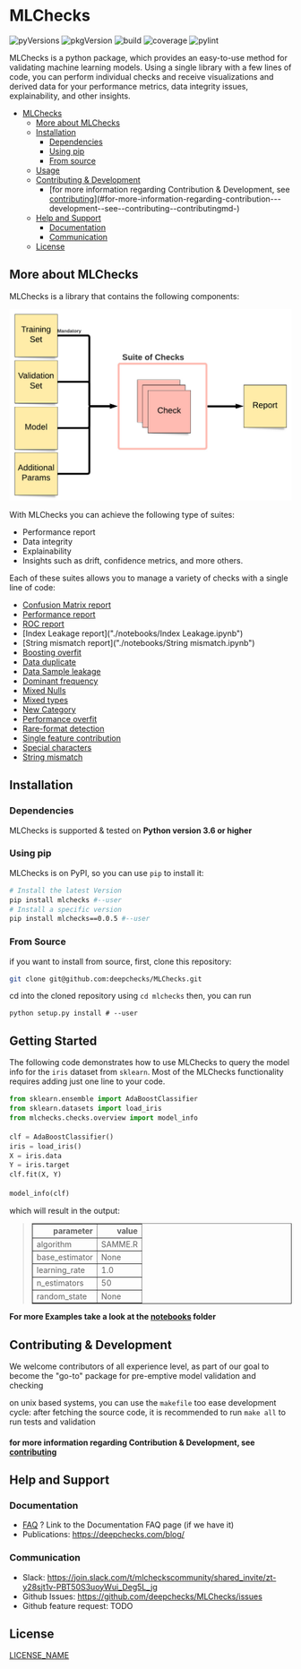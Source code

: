 # MLChecks

![pyVersions](https://img.shields.io/pypi/pyversions/mlchecks) 
![pkgVersion](https://img.shields.io/pypi/v/mlchecks) 
![build](https://github.com/deepchecks/mlchecks/actions/workflows/build.yml/badge.svg) 
![coverage](https://deepchecks-public.s3.eu-west-1.amazonaws.com/mlchecks/coverage.svg)
![pylint](https://deepchecks-public.s3.eu-west-1.amazonaws.com/mlchecks/pylint.svg)


MLChecks is a python package, which provides an easy-to-use method for validating machine learning models. 
Using a single library with a few lines of code, you can perform individual checks and receive visualizations and derived data for your 
performance metrics, data integrity issues, explainability, and other insights.

<!-- toc -->

* [MLChecks](#mlchecks)
  * [More about MLChecks](#more-about-mlchecks)
  * [Installation](#installation)
    + [Dependencies](#dependencies)
    + [Using pip](#using-pip)
    + [From source](#from-source)
  * [Usage](#usage)
  * [Contributing & Development](#contributing---development)
      - [for more information regarding Contribution & Development, see [contributing](.CONTRIBUTING.md)](#for-more-information-regarding-contribution---development--see--contributing--contributingmd-)
  * [Help and Support](#help-and-support)
    + [Documentation](#documentation)
    + [Communication](#communication)
  * [License](#license)
   
<!-- tocstop --> 

## More about MLChecks

MLChecks is a library that contains the following components:

<img src="/Block-Diagram.jpeg" alt="MLChecks - Block diagram"/>

With MLChecks you can achieve the following type of suites:
* Performance report
* Data integrity
* Explainability
* Insights such as drift, confidence metrics, and more others.

Each of these suites allows you to manage a variety of checks with a single line of code:

* [Confusion Matrix report](./notebooks/confusion_matrix_report_example.ipynb)
* [Performance report](./notebooks/performance_report_example.ipynb)
* [ROC report](./notebooks/roc_report_example.ipynb)
* [Index Leakage report]("./notebooks/Index Leakage.ipynb")
* [String mismatch report]("./notebooks/String mismatch.ipynb")
* [Boosting overfit](./notebooks/boosting_overfit.ipynb)
* [Data duplicate](./notebooks/data_duplicats.ipynb)
* [Data Sample leakage](./notebooks/data_sample_leakage.ipynb)
* [Dominant frequency](./notebooks/dominant_frequency_change.ipynb)
* [Mixed Nulls](./notebooks/mixed_nulls.ipynb)
* [Mixed types](./notebooks/mixed_types.ipynb)
* [New Category](./notebooks/new_category.ipynb)
* [Performance overfit](./notebooks/performance_overfit.ipynb)
* [Rare-format detection](./notebooks/rare_format_detection.ipynb)
* [Single feature contribution](./notebooks/single_feature_contribution.ipynb)
* [Special characters](./notebooks/special_characters.ipynb)
* [String mismatch](./notebooks/string_mismatch_comparison.ipynb)


## Installation

### Dependencies

MLChecks is supported & tested on **Python version 3.6 or higher**

### Using pip

MLChecks is on PyPI, so you can use `pip` to install it:

```bash
# Install the latest Version
pip install mlchecks #--user
# Install a specific version
pip install mlchecks==0.0.5 #--user
```

### From Source

if you want to install from source, first, clone this repository:
```bash
git clone git@github.com:deepchecks/MLChecks.git
```
cd into the cloned repository using `cd mlchecks`
then, you can run 
```
python setup.py install # --user
```



## Getting Started

The following code demonstrates how to use MLChecks to query the model info for the `iris` dataset from `sklearn`.
Most of the MLChecks functionality  requires adding just one line to your code.

```python
from sklearn.ensemble import AdaBoostClassifier
from sklearn.datasets import load_iris
from mlchecks.checks.overview import model_info

clf = AdaBoostClassifier()
iris = load_iris()
X = iris.data
Y = iris.target
clf.fit(X, Y)

model_info(clf)
```
which will result in the output:


> <table border="1" class="dataframe">   <thead>
>     <tr style="text-align: right;">
>       <th>parameter</th>
>       <th>value</th>
>     </tr>   </thead>   <tbody>
>     <tr>
>       <td>algorithm</td>
>       <td>SAMME.R</td>
>     </tr>
>     <tr>
>       <td>base_estimator</td>
>       <td>None</td>
>     </tr>
>     <tr>
>       <td>learning_rate</td>
>       <td>1.0</td>
>     </tr>
>     <tr>
>       <td>n_estimators</td>
>       <td>50</td>
>     </tr>
>     <tr>
>       <td>random_state</td>
>       <td>None</td>
>     </tr>   </tbody> </table>


**For more Examples take a look at the [notebooks](./notebooks) folder**


## Contributing & Development

We welcome contributors of all experience level, as part of our goal to become the "go-to" package for pre-emptive model validation and checking

on unix based systems, you can use the `makefile` too ease development cycle:
after fetching the source code, it is recommended to run `make all` to run tests and validation


#### for more information regarding Contribution & Development, see [contributing](.CONTRIBUTING.md)



## Help and Support

### Documentation
- [FAQ](FAQ.md) ? Link to the Documentation FAQ page (if we have it)
- Publications: https://deepchecks.com/blog/

### Communication
- Slack: https://join.slack.com/t/mlcheckscommunity/shared_invite/zt-y28sjt1v-PBT50S3uoyWui_Deg5L_jg
- Github Issues: https://github.com/deepchecks/MLChecks/issues
- Github feature request: TODO
<!--- - Github Discussions: **TODO: add when OpenSource and is added to the repo** --->


## License

[LICENSE_NAME](LICENSE)
